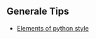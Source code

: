 ## Generale Tips 
* [Elements of python style](https://github.com/amontalenti/elements-of-python-style) 